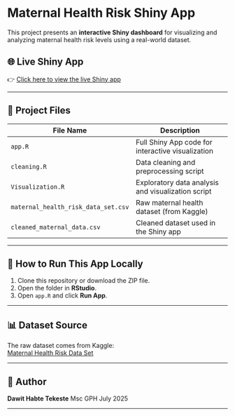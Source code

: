 # Maternal Health Risk Shiny App

This project presents an **interactive Shiny dashboard** for visualizing and analyzing maternal health risk levels using a real-world dataset.

## 🌐 Live Shiny App

👉 [Click here to view the live Shiny app](https://dawithabte.shinyapps.io/my_project/)

---

## 📂 Project Files

| File Name                        | Description                                      |
|-----------------------------------|--------------------------------------------------|
| `app.R`                           | Full Shiny App code for interactive visualization |
| `cleaning.R`                      | Data cleaning and preprocessing script           |
| `Visualization.R`                 | Exploratory data analysis and visualization script |
| `maternal_health_risk_data_set.csv` | Raw maternal health dataset (from Kaggle)        |
| `cleaned_maternal_data.csv`        | Cleaned dataset used in the Shiny app            |

---

## 🚀 How to Run This App Locally

1. Clone this repository or download the ZIP file.
2. Open the folder in **RStudio**.
3. Open `app.R` and click **Run App**.

---

## 📊 Dataset Source

The raw dataset comes from Kaggle:  
[Maternal Health Risk Data Set](https://www.kaggle.com/datasets/andrewmvd/maternal-health-risk-data)

---

## 👤 Author

**Dawit Habte Tekeste**  Msc GPH
July 2025

---

